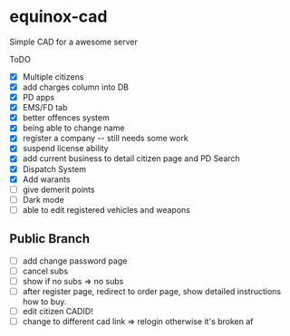 # equinox-cad

Simple CAD for a awesome server

ToDO

- [x] Multiple citizens
- [x] add charges column into DB
- [x] PD apps
- [x] EMS/FD tab
- [x] better offences system
- [x] being able to change name
- [x] register a company -- still needs some work
- [x] suspend license ability
- [x] add current business to detail citizen page and PD Search
- [x] Dispatch System
- [x] Add warants
- [ ] give demerit points
- [ ] Dark mode
- [ ] able to edit registered vehicles and weapons

## Public Branch

- [ ] add change password page
- [ ] cancel subs
- [ ] show if no subs => no subs
- [ ] after register page, redirect to order page, show detailed instructions how to buy.
- [ ] edit citizen CADID!
- [ ] change to different cad link => relogin otherwise it's broken af
